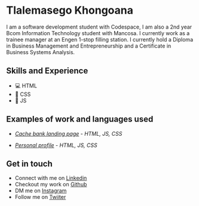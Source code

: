 # Tlalemasego Khongoana 
I am a software development student with Codespace, I am also a 2nd year Bcom Information Technology student with Mancosa. I currently work as a trainee manager at an Engen 1-stop filling station. I currently hold a Diploma in Business Management and Entrepreneurship and a Certificate in Business Systems Analysis.

## Skills and Experience
- :computer: HTML
- :bookmark: CSS
- :page_facing_up: JS

## Examples of work and languages used 

- *[Cache bank landing page](https://github.com/Masego11/SDF_Portfolio_Piece_TLAKHO601_FTO2403_Group-C_Tlalemasego-Khongoana_SDF11)* - *HTML, JS, CSS*
 

- *[Personal profile](https://github.com/Masego11/Module_8_TLAKHO601_FTO2403_Group-C_Tlalemasego-Khongoana_SDF08)*  - *HTML, JS, CSS*


## Get in touch

- Connect with me on [Linkedin](https://www.linkedin.com/feed/)
- Checkout my work on [Github](https://github.com/dashboard)
- DM me on [Instagram](https://www.instagram.com/)
- Follow me on [Twiiter](https://twitter.com/Tlalemasego1)




 
